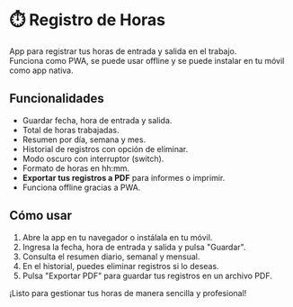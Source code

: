 # ⏱️ Registro de Horas

App para registrar tus horas de entrada y salida en el trabajo.  
Funciona como PWA, se puede usar offline y se puede instalar en tu móvil como app nativa.

## Funcionalidades
- Guardar fecha, hora de entrada y salida.
- Total de horas trabajadas.
- Resumen por día, semana y mes.
- Historial de registros con opción de eliminar.
- Modo oscuro con interruptor (switch).
- Formato de horas en hh:mm.
- **Exportar tus registros a PDF** para informes o imprimir.
- Funciona offline gracias a PWA.

## Cómo usar
1. Abre la app en tu navegador o instálala en tu móvil.
2. Ingresa la fecha, hora de entrada y salida y pulsa "Guardar".
3. Consulta el resumen diario, semanal y mensual.
4. En el historial, puedes eliminar registros si lo deseas.
5. Pulsa "Exportar PDF" para guardar tus registros en un archivo PDF.

¡Listo para gestionar tus horas de manera sencilla y profesional!